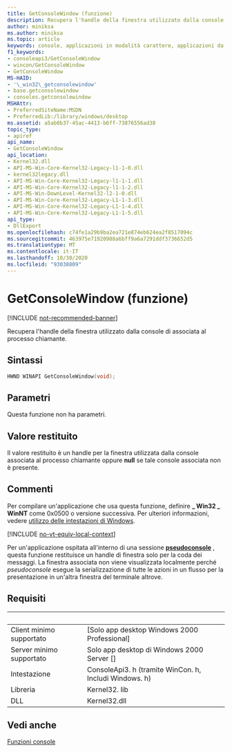 ```yaml
---
title: GetConsoleWindow (funzione)
description: Recupera l'handle della finestra utilizzato dalla console di associata al processo chiamante.
author: miniksa
ms.author: miniksa
ms.topic: article
keywords: console, applicazioni in modalità carattere, applicazioni da riga di comando, applicazioni di terminale, api della console
f1_keywords:
- consoleapi3/GetConsoleWindow
- wincon/GetConsoleWindow
- GetConsoleWindow
MS-HAID:
- '\_win32\_getconsolewindow'
- base.getconsolewindow
- consoles.getconsolewindow
MSHAttr:
- PreferredSiteName:MSDN
- PreferredLib:/library/windows/desktop
ms.assetid: a5ab0b37-45ac-4413-b6ff-73876556ad38
topic_type:
- apiref
api_name:
- GetConsoleWindow
api_location:
- Kernel32.dll
- API-MS-Win-Core-Kernel32-Legacy-l1-1-0.dll
- kernel32legacy.dll
- API-MS-Win-Core-Kernel32-Legacy-l1-1-1.dll
- API-MS-Win-Core-Kernel32-Legacy-l1-1-2.dll
- API-MS-Win-DownLevel-Kernel32-l2-1-0.dll
- API-MS-Win-Core-Kernel32-Legacy-L1-1-3.dll
- API-MS-Win-Core-Kernel32-Legacy-L1-1-4.dll
- API-MS-Win-Core-Kernel32-Legacy-L1-1-5.dll
api_type:
- DllExport
ms.openlocfilehash: c74fe1a29b9ba2ea721e874eb624ea2f8517094c
ms.sourcegitcommit: 463975e71920908a6bff9a6a7291ddf3736652d5
ms.translationtype: MT
ms.contentlocale: it-IT
ms.lasthandoff: 10/30/2020
ms.locfileid: "93038809"
---
```

# <a name="getconsolewindow-function"></a>GetConsoleWindow (funzione)

[!INCLUDE [not-recommended-banner](./includes/not-recommended-banner.md)]

Recupera l'handle della finestra utilizzato dalla console di associata al processo chiamante.

## <a name="syntax"></a>Sintassi

```C
HWND WINAPI GetConsoleWindow(void);
```

## <a name="parameters"></a>Parametri

Questa funzione non ha parametri.

## <a name="return-value"></a>Valore restituito

Il valore restituito è un handle per la finestra utilizzata dalla console associata al processo chiamante oppure **null** se tale console associata non è presente.

## <a name="remarks"></a>Commenti

Per compilare un'applicazione che usa questa funzione, definire **\_ Win32 \_ WinNT** come 0x0500 o versione successiva. Per ulteriori informazioni, vedere [utilizzo delle intestazioni di Windows](https://msdn.microsoft.com/library/windows/desktop/aa383745).


[!INCLUDE [no-vt-equiv-local-context](./includes/no-vt-equiv-local-context.md)]

Per un'applicazione ospitata all'interno di una sessione [**pseudoconsole**](pseudoconsoles.md) , questa funzione restituisce un handle di finestra solo per la coda dei messaggi. La finestra associata non viene visualizzata localmente perché _pseudoconsole_ esegue la serializzazione di tutte le azioni in un flusso per la presentazione in un'altra finestra del terminale altrove.

## <a name="requirements"></a>Requisiti

| &nbsp; | &nbsp; |
|-|-|
| Client minimo supportato | \[Solo app desktop Windows 2000 Professional\] |
| Server minimo supportato | Solo app desktop di Windows 2000 Server \[\] |
| Intestazione | ConsoleApi3. h (tramite WinCon. h, Includi Windows. h) |
| Libreria | Kernel32. lib |
| DLL | Kernel32.dll |

</table>

## <a name="see-also"></a>Vedi anche

[Funzioni console](console-functions.md)
